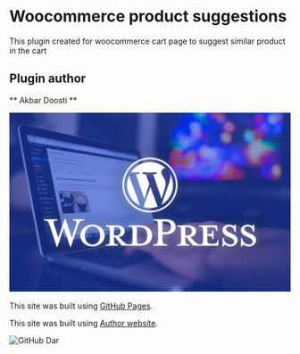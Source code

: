 # Woocommerce product suggestions 
This plugin created for woocommerce cart page to suggest similar product in the cart


## Plugin author
** Akbar Doosti **

![This is an image](/assets/images/wordpress.jpeg)

This site was built using [GitHub Pages](https://pages.github.com/).

This site was built using [Author website](https://wpx93.ir).


![GitHub Dar](https://github.com/github-light.png#gh-dark-mode-only)